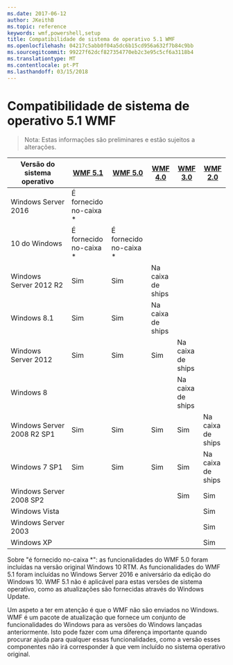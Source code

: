 ```yaml
---
ms.date: 2017-06-12
author: JKeithB
ms.topic: reference
keywords: wmf,powershell,setup
title: Compatibilidade de sistema de operativo 5.1 WMF
ms.openlocfilehash: 04217c5abb0f04a5dc6b15cd956a632f7b84c9bb
ms.sourcegitcommit: 99227f62dcf827354770eb2c3e95c5cf6a3118b4
ms.translationtype: MT
ms.contentlocale: pt-PT
ms.lasthandoff: 03/15/2018
---
```

# <a name="wmf-51-operating-system-compatibility"></a>Compatibilidade de sistema de operativo 5.1 WMF #

> Nota: Estas informações são preliminares e estão sujeitos a alterações.

| Versão do sistema operativo | [WMF 5.1](https://aka.ms/wmf51download) | [WMF 5.0](https://aka.ms/wmf5download) | [WMF 4.0](https://aka.ms/wmf4download) |  [WMF 3.0](https://aka.ms/wmf3download) | [WMF 2.0](https://aka.ms/wmf2download) |
| ------------------------ | ----------- | ----------- | ----------- | ------------ |  ------------- |
| Windows Server 2016 | É fornecido no-caixa * |  |  |  |  |
| 10 do Windows | É fornecido no-caixa * | É fornecido no-caixa *  | | | |  
| Windows Server 2012 R2| Sim | Sim | Na caixa de ships |  |  |
| Windows 8.1 | Sim | Sim |  Na caixa de ships |  |  |
| Windows Server 2012 | Sim | Sim | Sim |  Na caixa de ships | |
| Windows 8 |  |  |  | Na caixa de ships | |
| Windows Server 2008 R2 SP1 | Sim | Sim | Sim |  Sim| Na caixa de ships |
| Windows 7 SP1  | Sim | Sim | Sim | Sim | Na caixa de ships |
| Windows Server 2008 SP2 | | | | Sim | Sim |
| Windows Vista | | | | | Sim |
| Windows Server 2003| | | |  | Sim |
| Windows XP | | | |  | Sim |


Sobre "é fornecido no-caixa *": as funcionalidades do WMF 5.0 foram incluídas na versão original Windows 10 RTM.
As funcionalidades do WMF 5.1 foram incluídas no Windows Server 2016 e aniversário da edição do Windows 10. WMF 5.1 não é aplicável para estas versões de sistema operativo, como as atualizações são fornecidas através do Windows Update.


Um aspeto a ter em atenção é que o WMF não são enviados no Windows. WMF é um pacote de atualização que fornece um conjunto de funcionalidades do Windows para as versões do Windows lançadas anteriormente. Isto pode fazer com uma diferença importante quando procurar ajuda para qualquer essas funcionalidades, como a versão esses componentes não irá corresponder à que vem incluído no sistema operativo original.


